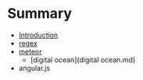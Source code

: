 # Summary

* [Introduction](README.md)
* [regex](regex.md)
* [meteor](meteor.md)
   * [digital ocean](digital ocean.md)
* angular.js

